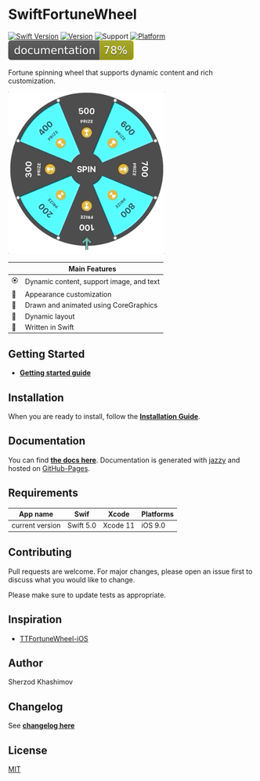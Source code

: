 # SwiftFortuneWheel

[![Swift Version](https://img.shields.io/badge/Swift-5-orange.svg)]()
[![Version](https://img.shields.io/cocoapods/v/SwiftFortuneWheel.svg?label=version)](https://cocoapods.org/pods/SwiftFortuneWheel)
![Support](https://img.shields.io/badge/supports-SPM%2C%20CocoaPods-green.svg)
[![Platform](https://img.shields.io/cocoapods/p/SwiftFortuneWheel.svg?style=flat)](https://cocoapods.org/pods/SwiftFortuneWheel)
![Documentation](./docs/badge.svg?style=flat&sanitize=true)

Fortune spinning wheel that supports dynamic content and rich customization.

<img src="./Images/layout.gif" width="320"/>

| | Main Features |
|---|---|
| 🏵 | Dynamic content, support image, and text |
| 🌈 | Appearance customization |
| 🎨 | Drawn and animated using CoreGraphics |
| 🧮 | Dynamic layout  |
| 🚀 | Written in Swift |

## Getting Started
- [**Getting started guide**](/Documentation/GettingStarted.md)

## Installation

When you are ready to install, follow the [**Installation Guide**](/Documentation/Installation.md).

## Documentation

You can find <a href="https://sh-khashimov.github.io/SwiftFortuneWheel/" target="_blank">**the docs here**</a>. Documentation is generated with [jazzy](https://github.com/realm/jazzy) and hosted on [GitHub-Pages](https://pages.github.com/).

<a name="h_requirements"></a>
## Requirements


| App name | Swif | Xcode | Platforms |
|---|---|---|---|
| current version | Swift 5.0 | Xcode 11 | iOS 9.0 |

## Contributing
Pull requests are welcome. For major changes, please open an issue first to discuss what you would like to change.

Please make sure to update tests as appropriate.


## Inspiration

- [TTFortuneWheel-iOS](https://github.com/tapptitude/TTFortuneWheel-iOS)

## Author

Sherzod Khashimov

## Changelog

See [**changelog here**](/Documentation/Changelog.md)

## License
[MIT](https://choosealicense.com/licenses/mit/)
